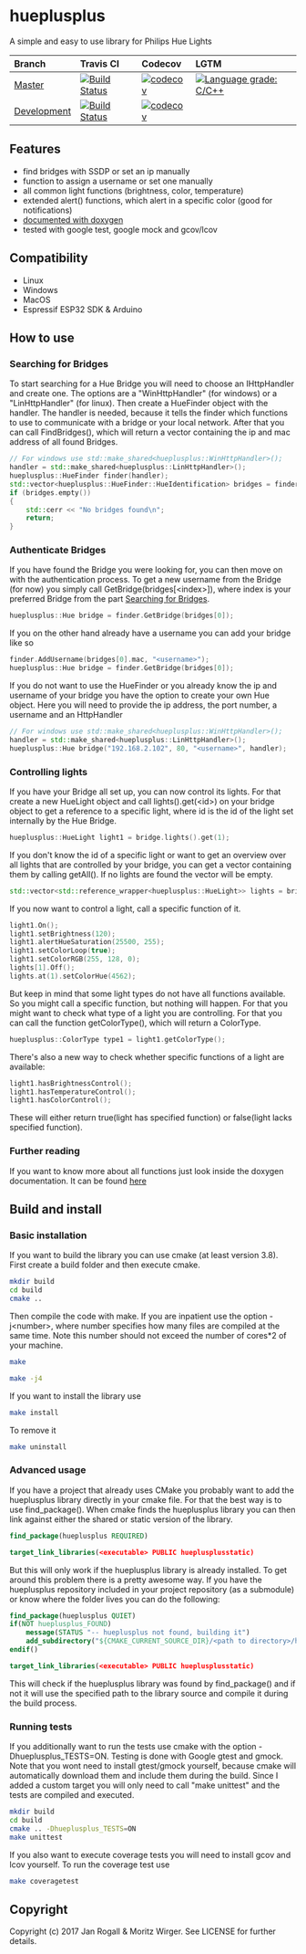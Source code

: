 # hueplusplus
A simple and easy to use library for Philips Hue Lights

| Branch | Travis CI | Codecov | LGTM
|:-|:-|:-|:-|
| [Master](https://github.com/enwi/hueplusplus/tree/master) | [![Build Status](https://travis-ci.com/enwi/hueplusplus.svg?branch=master)](https://travis-ci.com/enwi/hueplusplus) | [![codecov](https://codecov.io/gh/enwi/hueplusplus/branch/master/graph/badge.svg)](https://codecov.io/gh/enwi/hueplusplus) | [![Language grade: C/C++](https://img.shields.io/lgtm/grade/cpp/g/enwi/hueplusplus.svg?logo=lgtm&logoWidth=18)](https://lgtm.com/projects/g/enwi/hueplusplus/context:cpp) |
| [Development](https://github.com/enwi/hueplusplus/tree/development) | [![Build Status](https://travis-ci.com/enwi/hueplusplus.svg?branch=development)](https://travis-ci.com/enwi/hueplusplus) | [![codecov](https://codecov.io/gh/enwi/hueplusplus/branch/development/graph/badge.svg)](https://codecov.io/gh/enwi/hueplusplus) | |

## Features
* find bridges with SSDP or set an ip manually
* function to assign a username or set one manually
* all common light functions (brightness, color, temperature)
* extended alert() functions, which alert in a specific color (good for notifications)
* [documented with doxygen](https://enwi.github.io/hueplusplus/)
* tested with google test, google mock and gcov/lcov

## Compatibility
* Linux
* Windows
* MacOS
* Espressif ESP32 SDK & Arduino

## How to use
### <a name="searchingBridges"></a>Searching for Bridges
To start searching for a Hue Bridge you will need to choose an IHttpHandler and create one. The options are a "WinHttpHandler" (for windows) or a "LinHttpHandler" (for linux).
Then create a HueFinder object with the handler.
The handler is needed, because it tells the finder which functions to use to communicate with a bridge or your local network.
After that you can call FindBridges(), which will return a vector containing the ip and mac address of all found Bridges.
```C++
// For windows use std::make_shared<hueplusplus::WinHttpHandler>();
handler = std::make_shared<hueplusplus::LinHttpHandler>();
hueplusplus::HueFinder finder(handler);
std::vector<hueplusplus::HueFinder::HueIdentification> bridges = finder.FindBridges();
if (bridges.empty())
{
	std::cerr << "No bridges found\n";
	return;
}

```

### Authenticate Bridges
If you have found the Bridge you were looking for, you can then move on with the authentication process.
To get a new username from the Bridge (for now) you simply call GetBridge(bridges[\<index\>]),
where index is your preferred Bridge from the part [Searching for Bridges](#searchingBridges).
```C++
hueplusplus::Hue bridge = finder.GetBridge(bridges[0]);
```
If you on the other hand already have a username you can add your bridge like so
```C++
finder.AddUsername(bridges[0].mac, "<username>");
hueplusplus::Hue bridge = finder.GetBridge(bridges[0]);
```
If you do not want to use the HueFinder or you already know the ip and username of your bridge you have the option to create your own Hue object.
Here you will need to provide the ip address, the port number, a username and an HttpHandler
```C++
// For windows use std::make_shared<hueplusplus::WinHttpHandler>();
handler = std::make_shared<hueplusplus::LinHttpHandler>();
hueplusplus::Hue bridge("192.168.2.102", 80, "<username>", handler);
```

### Controlling lights
If you have your Bridge all set up, you can now control its lights.
For that create a new HueLight object and call lights().get(\<id\>) on your bridge object to get a reference to a specific light, where id
is the id of the light set internally by the Hue Bridge.
```C++
hueplusplus::HueLight light1 = bridge.lights().get(1);
```
If you don't know the id of a specific light or want to get an overview over all lights that are controlled by your bridge, 
you can get a vector containing them by calling getAll(). If no lights are found the vector will be empty.
```C++
std::vector<std::reference_wrapper<hueplusplus::HueLight>> lights = bridge.lights().getAll();
```
If you now want to control a light, call a specific function of it.
```C++
light1.On();
light1.setBrightness(120);
light1.alertHueSaturation(25500, 255);
light1.setColorLoop(true);
light1.setColorRGB(255, 128, 0);
lights[1].Off();
lights.at(1).setColorHue(4562);
```
But keep in mind that some light types do not have all functions available. So you might call a
specific function, but nothing will happen. For that you might want to check what type
of a light you are controlling. For that you can call the function getColorType(), which will return
a ColorType.
```C++
hueplusplus::ColorType type1 = light1.getColorType();
```
There's also a new way to check whether specific functions of a light are available:
```C++
light1.hasBrightnessControl();
light1.hasTemperatureControl();
light1.hasColorControl();
```
These will either return true(light has specified function) or false(light lacks specified function).

### Further reading
If you want to know more about all functions just look inside the doxygen documentation. It can be found [here](https://enwi.github.io/hueplusplus/)

## Build and install
### Basic installation
If you want to build the library you can use cmake (at least version 3.8). First create a build folder and then execute cmake.
```bash
mkdir build
cd build
cmake ..
```
Then compile the code with make. If you are inpatient use the option -j\<number\>, where number specifies how many files are compiled at the same time. Note this number should not exceed the number of cores*2 of your machine.
```bash
make
```
```bash
make -j4
```
If you want to install the library use
```bash
make install
```
To remove it
```bash
make uninstall
```

### Advanced usage
If you have a project that already uses CMake you probably want to add the hueplusplus library directly in your cmake file.
For that the best way is to use find_package().
When cmake finds the hueplusplus library you can then link against either the shared or static version of the library.
```cmake
find_package(hueplusplus REQUIRED)

target_link_libraries(<executable> PUBLIC hueplusplusstatic)
```
But this will only work if the hueplusplus library is already installed.
To get around this problem there is a pretty awesome way.
If you have the hueplusplus repository included in your project repository (as a submodule) or know where the folder lives you can do the following:
```cmake
find_package(hueplusplus QUIET)
if(NOT hueplusplus_FOUND)
    message(STATUS "-- hueplusplus not found, building it")
    add_subdirectory("${CMAKE_CURRENT_SOURCE_DIR}/<path to directory>/hueplusplus" "${CMAKE_CURRENT_BINARY_DIR}/hueplusplus")
endif()

target_link_libraries(<executable> PUBLIC hueplusplusstatic)
```
This will check if the hueplusplus library was found by find_package() and if not it will use the specified path to the library source and compile it during the build process.

### Running tests
If you additionally want to run the tests use cmake with the option -Dhueplusplus_TESTS=ON. Testing is done with Google gtest and gmock. Note that you wont need to install gtest/gmock yourself, because cmake will automatically download them and include them during the build. Since I added a custom target you will only need to call "make unittest" and the tests are compiled and executed.
```bash
mkdir build
cd build
cmake .. -Dhueplusplus_TESTS=ON
make unittest
```
If you also want to execute coverage tests you will need to install gcov and lcov yourself. To run the coverage test use
```bash
make coveragetest
```


## Copyright
Copyright (c) 2017 Jan Rogall & Moritz Wirger. See LICENSE for further details.
